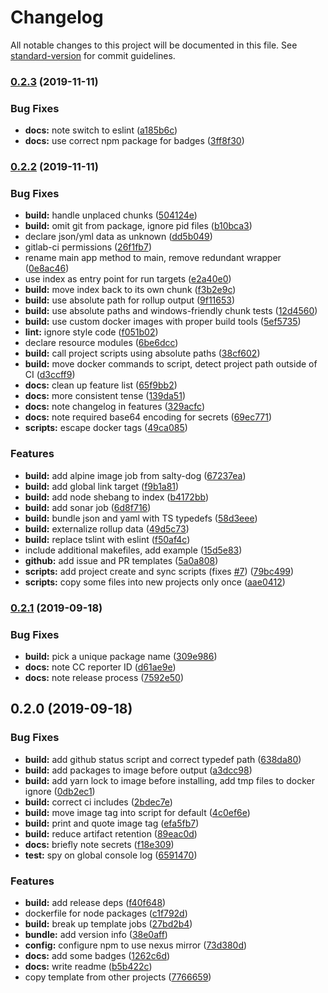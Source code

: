 # Changelog

All notable changes to this project will be documented in this file. See [standard-version](https://github.com/conventional-changelog/standard-version) for commit guidelines.

### [0.2.3](https://github.com/ssube/rollup-template/compare/v0.2.2...v0.2.3) (2019-11-11)


### Bug Fixes

* **docs:** note switch to eslint ([a185b6c](https://github.com/ssube/rollup-template/commit/a185b6c))
* **docs:** use correct npm package for badges ([3ff8f30](https://github.com/ssube/rollup-template/commit/3ff8f30))

### [0.2.2](https://github.com/ssube/rollup-template/compare/v0.2.1...v0.2.2) (2019-11-11)


### Bug Fixes

* **build:** handle unplaced chunks ([504124e](https://github.com/ssube/rollup-template/commit/504124e))
* **build:** omit git from package, ignore pid files ([b10bca3](https://github.com/ssube/rollup-template/commit/b10bca3))
* declare json/yml data as unknown ([dd5b049](https://github.com/ssube/rollup-template/commit/dd5b049))
* gitlab-ci permissions ([26f1fb7](https://github.com/ssube/rollup-template/commit/26f1fb7))
* rename main app method to main, remove redundant wrapper ([0e8ac46](https://github.com/ssube/rollup-template/commit/0e8ac46))
* use index as entry point for run targets ([e2a40e0](https://github.com/ssube/rollup-template/commit/e2a40e0))
* **build:** move index back to its own chunk ([f3b2e9c](https://github.com/ssube/rollup-template/commit/f3b2e9c))
* **build:** use absolute path for rollup output ([9f11653](https://github.com/ssube/rollup-template/commit/9f11653))
* **build:** use absolute paths and windows-friendly chunk tests ([12d4560](https://github.com/ssube/rollup-template/commit/12d4560))
* **build:** use custom docker images with proper build tools ([5ef5735](https://github.com/ssube/rollup-template/commit/5ef5735))
* **lint:** ignore style code ([f051b02](https://github.com/ssube/rollup-template/commit/f051b02))
* declare resource modules ([6be6dcc](https://github.com/ssube/rollup-template/commit/6be6dcc))
* **build:** call project scripts using absolute paths ([38cf602](https://github.com/ssube/rollup-template/commit/38cf602))
* **build:** move docker commands to script, detect project path outside of CI ([d3ccff9](https://github.com/ssube/rollup-template/commit/d3ccff9))
* **docs:** clean up feature list ([65f9bb2](https://github.com/ssube/rollup-template/commit/65f9bb2))
* **docs:** more consistent tense ([139da51](https://github.com/ssube/rollup-template/commit/139da51))
* **docs:** note changelog in features ([329acfc](https://github.com/ssube/rollup-template/commit/329acfc))
* **docs:** note required base64 encoding for secrets ([69ec771](https://github.com/ssube/rollup-template/commit/69ec771))
* **scripts:** escape docker tags ([49ca085](https://github.com/ssube/rollup-template/commit/49ca085))


### Features

* **build:** add alpine image job from salty-dog ([67237ea](https://github.com/ssube/rollup-template/commit/67237ea))
* **build:** add global link target ([f9b1a81](https://github.com/ssube/rollup-template/commit/f9b1a81))
* **build:** add node shebang to index ([b4172bb](https://github.com/ssube/rollup-template/commit/b4172bb))
* **build:** add sonar job ([6d8f716](https://github.com/ssube/rollup-template/commit/6d8f716))
* **build:** bundle json and yaml with TS typedefs ([58d3eee](https://github.com/ssube/rollup-template/commit/58d3eee))
* **build:** externalize rollup data ([49d5c73](https://github.com/ssube/rollup-template/commit/49d5c73))
* **build:** replace tslint with eslint ([f50af4c](https://github.com/ssube/rollup-template/commit/f50af4c))
* include additional makefiles, add example ([15d5e83](https://github.com/ssube/rollup-template/commit/15d5e83))
* **github:** add issue and PR templates ([5a0a808](https://github.com/ssube/rollup-template/commit/5a0a808))
* **scripts:** add project create and sync scripts (fixes [#7](https://github.com/ssube/rollup-template/issues/7)) ([79bc499](https://github.com/ssube/rollup-template/commit/79bc499))
* **scripts:** copy some files into new projects only once ([aae0412](https://github.com/ssube/rollup-template/commit/aae0412))

### [0.2.1](https://github.com/ssube/rollup-template/compare/v0.2.0...v0.2.1) (2019-09-18)


### Bug Fixes

* **build:** pick a unique package name ([309e986](https://github.com/ssube/rollup-template/commit/309e986))
* **docs:** note CC reporter ID ([d61ae9e](https://github.com/ssube/rollup-template/commit/d61ae9e))
* **docs:** note release process ([7592e50](https://github.com/ssube/rollup-template/commit/7592e50))

## 0.2.0 (2019-09-18)


### Bug Fixes

* **build:** add github status script and correct typedef path ([638da80](https://github.com/ssube/rollup-template/commit/638da80))
* **build:** add packages to image before output ([a3dcc98](https://github.com/ssube/rollup-template/commit/a3dcc98))
* **build:** add yarn lock to image before installing, add tmp files to docker ignore ([0db2ec1](https://github.com/ssube/rollup-template/commit/0db2ec1))
* **build:** correct ci includes ([2bdec7e](https://github.com/ssube/rollup-template/commit/2bdec7e))
* **build:** move image tag into script for default ([4c0ef6e](https://github.com/ssube/rollup-template/commit/4c0ef6e))
* **build:** print and quote image tag ([efa5fb7](https://github.com/ssube/rollup-template/commit/efa5fb7))
* **build:** reduce artifact retention ([89eac0d](https://github.com/ssube/rollup-template/commit/89eac0d))
* **docs:** briefly note secrets ([f18e309](https://github.com/ssube/rollup-template/commit/f18e309))
* **test:** spy on global console log ([6591470](https://github.com/ssube/rollup-template/commit/6591470))


### Features

* **build:** add release deps ([f40f648](https://github.com/ssube/rollup-template/commit/f40f648))
* dockerfile for node packages ([c1f792d](https://github.com/ssube/rollup-template/commit/c1f792d))
* **build:** break up template jobs ([27bd2b4](https://github.com/ssube/rollup-template/commit/27bd2b4))
* **bundle:** add version info ([38e0aff](https://github.com/ssube/rollup-template/commit/38e0aff))
* **config:** configure npm to use nexus mirror ([73d380d](https://github.com/ssube/rollup-template/commit/73d380d))
* **docs:** add some badges ([1262c6d](https://github.com/ssube/rollup-template/commit/1262c6d))
* **docs:** write readme ([b5b422c](https://github.com/ssube/rollup-template/commit/b5b422c))
* copy template from other projects ([7766659](https://github.com/ssube/rollup-template/commit/7766659))
